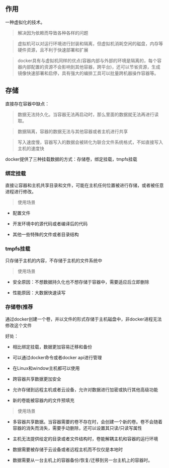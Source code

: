 ## 作用

一种虚拟化的技术。

> 解决因为依赖而导致各种各样的问题

> 虚拟机可以对运行环境进行封装和隔离，但虚拟机消耗空闲的磁盘，内存等硬件资源，且不利于快速部署和扩展

> docker具有与虚拟机同样的优点(容器内部与外部的环境是隔离的，每个容器内部配置的资源不会影响到其他容器，跨平台)，还可以节省资源，生成镜像快速部署和启停，具有强大的编排工具可以批量跨机器操作容器等。

## 存储

直接存在容器中缺点：

> 数据无法持久化。当容器无法再启动时，那么里面的数据就无法再进行读取。

> 数据隔离，容器的数据无法与其他容器或者主机进行共享

> 写入速度慢，容器写入的数据会被转化为联合文件系统格式，不如直接写入主机的速度快

docker提供了三种挂载数据的方式：存储卷，绑定挂载，tmpfs挂载

### 绑定挂载

直接让容器和主机共享目录和文件，可能在主机任何位置被进行存储，或者被任意进程进行修改。

> 使用场景

- 配置文件

- 开发环境中的源代码或者编译后的代码

- 其他一些特殊的文件或者目录结构

### tmpfs挂载

只存储于主机的内容，不存储于主机的文件系统中

> 使用场景

- 安全原因：不想数据持久化也不想存储于容器中，需要适应后立即删除

- 性能原因：大数据快速读写

### 存储卷(推荐

通过docker创建一个卷，并以文件的形式存储于主机磁盘中，非docker进程无法修改这个文件

好处：

- 相比绑定挂载，数据更加容易迁移和备份

- 可以通过docker命令或者docker api进行管理

- 在Linux和window主机都可以使用

- 跨容器共享数据更加安全

- 允许存储到远程主机或者云设备，允许对数据进行加密或执行其他高级功能

- 新的卷能被容器内的文件预填充

> 使用场景

- 多容器共享数据。当容器需要的卷不存在时，会创建一个新的卷。卷不会随着容器的消失而消失，需要手动删除，还可以设置其只读/只读写属性

- 主机无法提供给定的目录或者文件结构时，卷能解耦主机和容器的运行环境

- 数据需要被存储于云设备或者远程主机而不仅仅是本地时

- 数据需要从一台主机上的容器备份/恢复/迁移到另一台主机上的容器时。